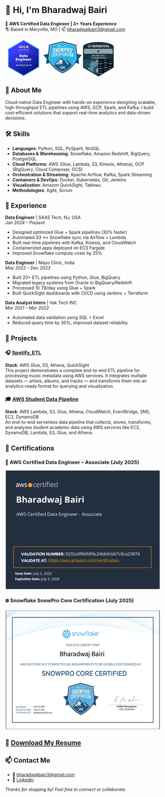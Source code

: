 # 👋 Hi, I'm Bharadwaj Bairi

🚀 **AWS Certified Data Engineer | 3+ Years Experience**  
🌎 Based in Maryville, MO | 📫 [bharadwajbairi3@gmail.com](mailto:bharadwajbairi3@gmail.com)

<div align="left">
  <img src="./certifications/image.png" alt="AWS Badge" width="120"/>
  <img src="./certifications/Snowflake_badge.png" alt="Snowflake Badge" width="125"/>
  <img src="certifications/fundamentals-badge-databricks.png" alt="Databricks Badge" width="100"/>
</div>

## 🧠 About Me

Cloud-native Data Engineer with hands-on experience designing scalable, high-throughput ETL pipelines using AWS, GCP, Spark, and Kafka. I build cost-efficient solutions that support real-time analytics and data-driven decisions.

## 🛠️ Skills

- **Languages**: Python, SQL, PySpark, NoSQL  
- **Databases & Warehousing**: Snowflake, Amazon Redshift, BigQuery, PostgreSQL  
- **Cloud Platforms**: AWS (Glue, Lambda, S3, Kinesis, Athena), GCP (BigQuery, Cloud Composer, GCS)  
- **Orchestration & Streaming**: Apache Airflow, Kafka, Spark Streaming  
- **Containers & DevOps**: Docker, Kubernetes, Git, Jenkins 
- **Visualization**: Amazon QuickSight, Tableau  
- **Methodologies**: Agile, Scrum

## 💼 Experience

**Data Engineer** | SAAS Tech, NJ, USA  
*Jan 2024 – Present*  
- Designed optimized Glue + Spark pipelines (30% faster)  
- Automated S3 ↔ Snowflake sync via Airflow + Lambda  
- Built real-time pipelines with Kafka, Kinesis, and CloudWatch  
- Containerized apps deployed on ECS Fargate  
- Improved Snowflake compute costs by 25%

**Data Engineer** | Mayo Clinic, India  
*May 2022 – Dec 2023*  
- Built 20+ ETL pipelines using Python, Glue, BigQuery  
- Migrated legacy systems from Oracle to BigQuery/Redshift  
- Processed 10 TB/day using Glue + Spark  
- Built QuickSight dashboards with CI/CD using Jenkins + Terraform

**Data Analyst Intern** | Vak Tech INC  
*Mar 2021 – Mar 2022*  
- Automated data validation using SQL + Excel  
- Reduced query time by 30%; improved dataset reliability

## 🚀 Projects

### 🎧 [Spotify_ETL](https://github.com/bharadwajbairi3/Spotify_ETL)  
**Stack**: AWS Glue, S3, Athena, QuickSight  
This project demonstrates a complete end-to-end ETL pipeline for processing music metadata using AWS services. It integrates multiple datasets — artists, albums, and tracks — and transforms them into an analytics-ready format for querying and visualization.

### 🎓 [AWS Student Data Pipeline](https://github.com/bharadwajbairi3/aws-student-data-pipeline)  
**Stack**: AWS Lambda, S3, Glue, Athena, CloudWatch, EventBridge, SNS, EC2, DynamoDB  
An end-to-end serverless data pipeline that collects, stores, transforms, and analyzes student academic data using AWS services like EC2, DynamoDB, Lambda, S3, Glue, and Athena.

## 📜 Certifications

### 🏅 AWS Certified Data Engineer – Associate (July 2025)

<p align="center">
  <img src="./certifications/AWS Certified Data Engineer - Associate certificate_page-0001.jpg" alt="AWS Certification" width="500"/>
</p>

### ❄️ Snowflake SnowPro Core Certification (July 2025)

<p align="center">
  <img src="certifications/snowflake_certification.png" alt="Snowflake Certification" width="500"/>
</p>


## 📄 [Download My Resume](Bharadwaj_DataEngineer_Resume.docx)

## 📫 Contact Me

- 📧 [bharadwajbairi3@gmail.com](mailto:bharadwajbairi3@gmail.com)  
- 🔗 [LinkedIn](https://linkedin.com/in/bharadwajbairi)  

*Thanks for stopping by! Feel free to connect or collaborate.*
